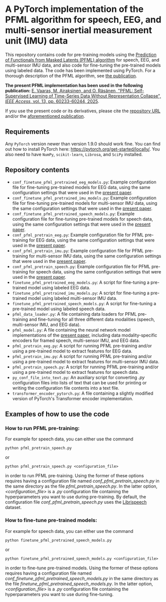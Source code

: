 # A PyTorch implementation of the PFML algorithm for speech, EEG, and multi-sensor inertial measurement unit (IMU) data

This repository contains code for pre-training models using the [Prediction of Functionals from Masked Latents (PFML) algorithm](https://ieeexplore.ieee.org/document/10947019) for speech, EEG, and multi-sensor IMU data, and also code for fine-tuning the pre-trained models using labeled data. The code has been implemented using PyTorch. For a thorough description of the PFML algorithm, see [the publication](https://ieeexplore.ieee.org/document/10947019).

**The present PFML implementation has been used in the following publication:**
[E. Vaaras, M. Airaksinen, and O. Räsänen, "PFML: Self-Supervised Learning of Time-Series Data Without Representation Collapse", _IEEE Access_, vol. 13, pp. 60233-60244, 2025](https://ieeexplore.ieee.org/document/10947019).

If you use the present code or its derivatives, please cite the [repository URL](https://github.com/SPEECHCOG/PFML) and/or the [aforementioned publication](https://ieeexplore.ieee.org/document/10947019).

## Requirements
Any `PyTorch` version newer than version 1.9.0 should work fine. You can find out how to install PyTorch here: https://pytorch.org/get-started/locally/. You also need to have `NumPy`, `scikit-learn`, `Librosa`, and `SciPy` installed.

## Repository contents
- `conf_finetune_pfml_pretrained_eeg_models.py`: Example configuration file for fine-tuning pre-trained models for EEG data, using the same configuration settings that were used in the [present paper](https://ieeexplore.ieee.org/document/10947019).
- `conf_finetune_pfml_pretrained_imu_models.py`: Example configuration file for fine-tuning pre-trained models for multi-sensor IMU data, using the same configuration settings that were used in the [present paper](https://ieeexplore.ieee.org/document/10947019).
- `conf_finetune_pfml_pretrained_speech_models.py`: Example configuration file for fine-tuning pre-trained models for speech data, using the same configuration settings that were used in the [present paper](https://ieeexplore.ieee.org/document/10947019).
- `conf_pfml_pretrain_eeg.py`: Example configuration file for PFML pre-training for EEG data, using the same configuration settings that were used in the [present paper](https://ieeexplore.ieee.org/document/10947019).
- `conf_pfml_pretrain_imu.py`: Example configuration file for PFML pre-training for multi-sensor IMU data, using the same configuration settings that were used in the [present paper](https://ieeexplore.ieee.org/document/10947019).
- `conf_pfml_pretrain_speech.py`: Example configuration file for PFML pre-training for speech data, using the same configuration settings that were used in the [present paper](https://ieeexplore.ieee.org/document/10947019).
- `finetune_pfml_pretrained_eeg_models.py`: A script for fine-tuning a pre-trained model using labeled EEG data.
- `finetune_pfml_pretrained_imu_models.py`: A script for fine-tuning a pre-trained model using labeled multi-sensor IMU data.
- `finetune_pfml_pretrained_speech_models.py`: A script for fine-tuning a pre-trained model using labeled speech data.
- `pfml_data_loader.py`: A file containing data loaders for PFML pre-training and fine-tuning for all three different data modalities (speech, multi-sensor IMU, and EEG data).
- `pfml_model.py`: A file containing the neural network model implementations of the [present paper](https://ieeexplore.ieee.org/document/10947019), including data modality-specific encoders for framed speech, multi-sensor IMU, and EEG data.
- `pfml_pretrain_eeg.py`: A script for running PFML pre-training and/or using a pre-trained model to extract features for EEG data.
- `pfml_pretrain_imu.py`: A script for running PFML pre-training and/or using a pre-trained model to extract features for multi-sensor IMU data.
- `pfml_pretrain_speech.py`: A script for running PFML pre-training and/or using a pre-trained model to extract features for speech data.
- `py_conf_file_into_text.py`: An auxiliary script for converting _.py_ configuration files into lists of text that can be used for printing or writing the configuration file contents into a text file.
- `transformer_encoder_pytorch.py`: A file containing a slightly modified version of PyTorch's Transformer encoder implementation.


## Examples of how to use the code


### How to run PFML pre-training:
For example for speech data, you can either use the command
```
python pfml_pretrain_speech.py
```
or
```
python pfml_pretrain_speech.py <configuration_file>
```
in order to run PFML pre-training. Using the former of these options requires having a configuration file named _conf_pfml_pretrain_speech.py_ in the same directory as the file _pfml_pretrain_speech.py_. In the latter option, _<configuration_file>_ is a _.py_ configuration file containing the hyperparameters you want to use during pre-training. By default, the configuration file _conf_pfml_pretrain_speech.py_ uses the [Librispeech](https://www.openslr.org/12) dataset.

### How to fine-tune pre-trained models:
For example for speech data, you can either use the command
```
python finetune_pfml_pretrained_speech_models.py
```
or
```
python finetune_pfml_pretrained_speech_models.py <configuration_file>
```
in order to fine-tune pre-trained models. Using the former of these options requires having a configuration file named _conf_finetune_pfml_pretrained_speech_models.py_ in the same directory as the file _finetune_pfml_pretrained_speech_models.py_. In the latter option, _<configuration_file>_ is a _.py_ configuration file containing the hyperparameters you want to use during fine-tuning.
